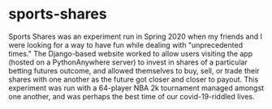 # sports-shares
Sports Shares was an experiment run in Spring 2020 when my friends and I were looking for a way to have fun while dealing with "unprecedented times." The Django-based website worked to allow users visiting the app (hosted on a PythonAnywhere server) to invest in shares of a particular betting futures outcome, and allowed themselves to buy, sell, or trade their shares with one another as the future got closer and closer to payout. This experiment was run with a 64-player NBA 2k tournament managed amongst one another, and was perhaps the best time of our covid-19-riddled lives.
